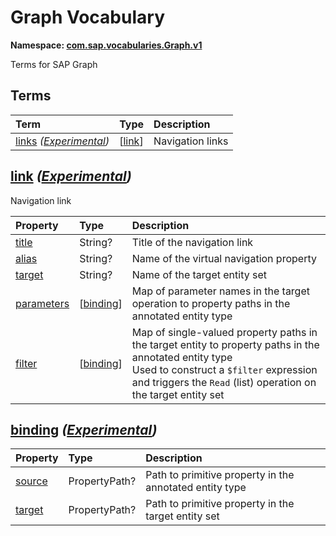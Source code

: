 # Graph Vocabulary
**Namespace: [com.sap.vocabularies.Graph.v1](Graph.xml)**

Terms for SAP Graph


## Terms

Term|Type|Description
:---|:---|:----------
[links](./Graph.xml#L36:~:text=Name="-,links,-") *([Experimental](Common.md#Experimental))*|\[[link](#link)\]|<a name="links"></a>Navigation links

## <a name="link"></a>[link](./Graph.xml#L41:~:text=Name="-,link,-") *([Experimental](Common.md#Experimental))*
Navigation link

Property|Type|Description
:-------|:---|:----------
[title](./Graph.xml#L44:~:text=Name="-,link,-")|String?|Title of the navigation link
[alias](./Graph.xml#L47:~:text=Name="-,link,-")|String?|Name of the virtual navigation property
[target](./Graph.xml#L50:~:text=Name="-,link,-")|String?|Name of the target entity set
[parameters](./Graph.xml#L53:~:text=Name="-,link,-")|\[[binding](#binding)\]|Map of parameter names in the target operation to property paths in the annotated entity type
[filter](./Graph.xml#L56:~:text=Name="-,link,-")|\[[binding](#binding)\]|Map of single-valued property paths in the target entity to property paths in the annotated entity type<br>Used to construct a `$filter` expression and triggers the `Read` (list) operation on the target entity set

## <a name="binding"></a>[binding](./Graph.xml#L62:~:text=Name="-,binding,-") *([Experimental](Common.md#Experimental))*


Property|Type|Description
:-------|:---|:----------
[source](./Graph.xml#L64:~:text=Name="-,binding,-")|PropertyPath?|Path to primitive property in the annotated entity type
[target](./Graph.xml#L67:~:text=Name="-,binding,-")|PropertyPath?|Path to primitive property in the target entity set
